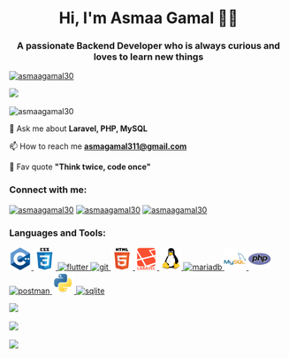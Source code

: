 <h1 align="center">Hi, I'm Asmaa Gamal 👩‍💻</h1>
<h3 align="center">A passionate Backend Developer who is always curious and loves to learn new things </h3>

<p align="left"> <a href="https://twitter.com/asmaagamal30" target="blank"><img src="https://img.shields.io/twitter/follow/asmaagamal30?logo=twitter&style=for-the-badge" alt="asmaagamal30" /></a> </p>

![](https://github-profile-trophy.vercel.app/?username=AsmaaGamal30&theme=nord&no-frame=false&no-bg=true&margin-w=4)

<p align="left"> <img src="https://komarev.com/ghpvc/?username=asmaagamal30&label=Profile%20views&color=0e75b6&style=flat" alt="asmaagamal30" /> </p>


💬 Ask me about **Laravel, PHP, MySQL**

📫 How to reach me **asmagamal311@gmail.com**

💎 Fav quote **"Think twice, code once"**

<h3 align="left">Connect with me:</h3>
<p align="left">
<a href="https://twitter.com/asmaagamal30" target="blank"><img align="center" src="https://raw.githubusercontent.com/rahuldkjain/github-profile-readme-generator/master/src/images/icons/Social/twitter.svg" alt="asmaagamal30" height="30" width="40" /></a>
<a href="https://linkedin.com/in/asmaagamal30" target="blank"><img align="center" src="https://raw.githubusercontent.com/rahuldkjain/github-profile-readme-generator/master/src/images/icons/Social/linked-in-alt.svg" alt="asmaagamal30" height="30" width="40" /></a>
<a href="https://fb.com/asmaagamal30" target="blank"><img align="center" src="https://raw.githubusercontent.com/rahuldkjain/github-profile-readme-generator/master/src/images/icons/Social/facebook.svg" alt="asmaagamal30" height="30" width="40" /></a>
</p>

<h3 align="left">Languages and Tools:</h3>
<p align="left"> <a href="https://www.w3schools.com/cpp/" target="_blank" rel="noreferrer"> <img src="https://raw.githubusercontent.com/devicons/devicon/master/icons/cplusplus/cplusplus-original.svg" alt="cplusplus" width="40" height="40"/> </a> <a href="https://www.w3schools.com/css/" target="_blank" rel="noreferrer"> <img src="https://raw.githubusercontent.com/devicons/devicon/master/icons/css3/css3-original-wordmark.svg" alt="css3" width="40" height="40"/> </a> <a href="https://flutter.dev" target="_blank" rel="noreferrer"> <img src="https://www.vectorlogo.zone/logos/flutterio/flutterio-icon.svg" alt="flutter" width="40" height="40"/> </a> <a href="https://git-scm.com/" target="_blank" rel="noreferrer"> <img src="https://www.vectorlogo.zone/logos/git-scm/git-scm-icon.svg" alt="git" width="40" height="40"/> </a> <a href="https://www.w3.org/html/" target="_blank" rel="noreferrer"> <img src="https://raw.githubusercontent.com/devicons/devicon/master/icons/html5/html5-original-wordmark.svg" alt="html5" width="40" height="40"/> </a> <a href="https://laravel.com/" target="_blank" rel="noreferrer"> <img src="https://raw.githubusercontent.com/devicons/devicon/master/icons/laravel/laravel-plain-wordmark.svg" alt="laravel" width="40" height="40"/> </a> <a href="https://www.linux.org/" target="_blank" rel="noreferrer"> <img src="https://raw.githubusercontent.com/devicons/devicon/master/icons/linux/linux-original.svg" alt="linux" width="40" height="40"/> </a> <a href="https://mariadb.org/" target="_blank" rel="noreferrer"> <img src="https://www.vectorlogo.zone/logos/mariadb/mariadb-icon.svg" alt="mariadb" width="40" height="40"/> </a> <a href="https://www.mysql.com/" target="_blank" rel="noreferrer"> <img src="https://raw.githubusercontent.com/devicons/devicon/master/icons/mysql/mysql-original-wordmark.svg" alt="mysql" width="40" height="40"/> </a> <a href="https://www.php.net" target="_blank" rel="noreferrer"> <img src="https://raw.githubusercontent.com/devicons/devicon/master/icons/php/php-original.svg" alt="php" width="40" height="40"/> </a> <a href="https://postman.com" target="_blank" rel="noreferrer"> <img src="https://www.vectorlogo.zone/logos/getpostman/getpostman-icon.svg" alt="postman" width="40" height="40"/> </a> <a href="https://www.python.org" target="_blank" rel="noreferrer"> <img src="https://raw.githubusercontent.com/devicons/devicon/master/icons/python/python-original.svg" alt="python" width="40" height="40"/> </a> <a href="https://www.sqlite.org/" target="_blank" rel="noreferrer"> <img src="https://www.vectorlogo.zone/logos/sqlite/sqlite-icon.svg" alt="sqlite" width="40" height="40"/> </a> </p>

![](https://github-readme-streak-stats.herokuapp.com/?user=AsmaaGamal30&theme=react&hide_border=false)  

![](https://github-readme-stats.vercel.app/api?username=AsmaaGamal30&theme=react&hide_border=false&include_all_commits=true&count_private=true)

![](https://github-readme-stats.vercel.app/api/top-langs/?username=AsmaaGamal30&theme=react&hide_border=false&include_all_commits=true&count_private=true&layout=compact)
         

<!---
AsmaaGamal30/AsmaaGamal30 is a ✨ special ✨ repository because its `README.md` (this file) appears on your GitHub profile.
You can click the Preview link to take a look at your changes.
--->

